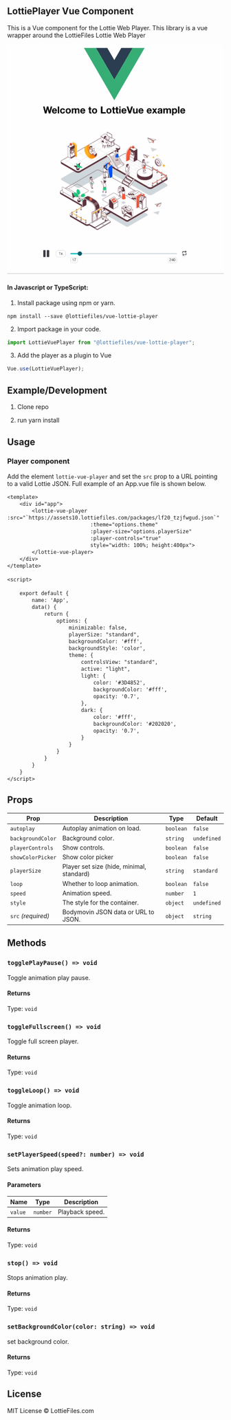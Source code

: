 ## LottiePlayer Vue Component

This is a Vue component for the Lottie Web Player. This library is a vue wrapper around the LottieFiles Lottie Web Player

![screencast](demo.gif)
#### In Javascript or TypeScript:

1. Install package using npm or yarn.

```shell
npm install --save @lottiefiles/vue-lottie-player
```

2. Import package in your code.

```javascript
import LottieVuePlayer from "@lottiefiles/vue-lottie-player";
```

3. Add the player as a plugin to Vue
``` javascript
Vue.use(LottieVuePlayer);
```

## Example/Development

1. Clone repo

2. run yarn install

## Usage

### Player component

Add the element `lottie-vue-player` and set the `src` prop to a URL pointing to a valid Lottie JSON. Full example of an App.vue file is shown below.

```vue
<template>
    <div id="app">
        <lottie-vue-player :src="`https://assets10.lottiefiles.com/packages/lf20_tzjfwgud.json`"
                           :theme="options.theme"
                           :player-size="options.playerSize"
                           :player-controls="true"
                           style="width: 100%; height:400px">
        </lottie-vue-player>
    </div>
</template>

<script>

    export default {
        name: 'App',
        data() {
            return {
                options: {
                    minimizable: false,
                    playerSize: "standard",
                    backgroundColor: '#fff',
                    backgroundStyle: 'color',
                    theme: {
                        controlsView: "standard",
                        active: "light",
                        light: {
                            color: '#3D4852',
                            backgroundColor: '#fff',
                            opacity: '0.7',
                        },
                        dark: {
                            color: '#fff',
                            backgroundColor: '#202020',
                            opacity: '0.7',
                        }
                    }
                }
            }
        }
    }
</script>

```

## Props

| Prop                 | Description                                                            | Type               | Default     |
| -------------------- | ---------------------------------------------------------------------- | ------------------ | ----------- |
| `autoplay`           | Autoplay animation on load.                                            | `boolean`          | `false`     |
| `backgroundColor`    | Background color.                                                      | `string`           | `undefined` |
| `playerControls`     | Show controls.                                                         | `boolean`          | `false`     |
| `showColorPicker`    | Show color picker                                                      | `boolean`          | `false`     |
| `playerSize`         | Player set size  (hide, minimal, standard)                             | `string`           | `standard`  |
| `loop`               | Whether to loop animation.                                             | `boolean`          | `false`     |
| `speed`              | Animation speed.                                                       | `number`           | `1`         |
| `style`              | The style for the container.                                           | `object`           | `undefined` |
| `src` _(required)_   | Bodymovin JSON data or URL to JSON.                                    | `object` | `string`| `undefined` |

## Methods

### `togglePlayPause() => void`

Toggle animation play pause.

#### Returns

Type: `void`

### `toggleFullscreen() => void`

Toggle full screen player.

#### Returns

Type: `void`
### `toggleLoop() => void`

Toggle animation loop.

#### Returns

Type: `void`

### `setPlayerSpeed(speed?: number) => void`

Sets animation play speed.

#### Parameters

| Name    | Type     | Description     |
| ------- | -------- | --------------- |
| `value` | `number` | Playback speed. |

#### Returns

Type: `void`

### `stop() => void`

Stops animation play.

#### Returns

Type: `void`

### `setBackgroundColor(color: string) => void`

set background color.

#### Returns

Type: `void`
## License

MIT License © LottieFiles.com
